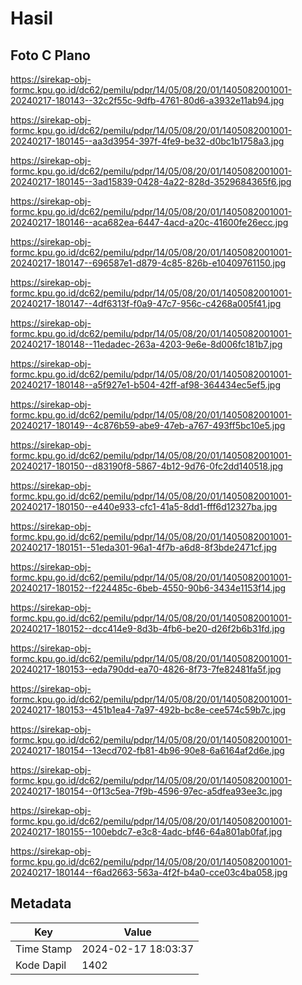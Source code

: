 # Hasil

## Foto C Plano

https://sirekap-obj-formc.kpu.go.id/dc62/pemilu/pdpr/14/05/08/20/01/1405082001001-20240217-180143--32c2f55c-9dfb-4761-80d6-a3932e11ab94.jpg

https://sirekap-obj-formc.kpu.go.id/dc62/pemilu/pdpr/14/05/08/20/01/1405082001001-20240217-180145--aa3d3954-397f-4fe9-be32-d0bc1b1758a3.jpg

https://sirekap-obj-formc.kpu.go.id/dc62/pemilu/pdpr/14/05/08/20/01/1405082001001-20240217-180145--3ad15839-0428-4a22-828d-3529684365f6.jpg

https://sirekap-obj-formc.kpu.go.id/dc62/pemilu/pdpr/14/05/08/20/01/1405082001001-20240217-180146--aca682ea-6447-4acd-a20c-41600fe26ecc.jpg

https://sirekap-obj-formc.kpu.go.id/dc62/pemilu/pdpr/14/05/08/20/01/1405082001001-20240217-180147--696587e1-d879-4c85-826b-e10409761150.jpg

https://sirekap-obj-formc.kpu.go.id/dc62/pemilu/pdpr/14/05/08/20/01/1405082001001-20240217-180147--4df6313f-f0a9-47c7-956c-c4268a005f41.jpg

https://sirekap-obj-formc.kpu.go.id/dc62/pemilu/pdpr/14/05/08/20/01/1405082001001-20240217-180148--11edadec-263a-4203-9e6e-8d006fc181b7.jpg

https://sirekap-obj-formc.kpu.go.id/dc62/pemilu/pdpr/14/05/08/20/01/1405082001001-20240217-180148--a5f927e1-b504-42ff-af98-364434ec5ef5.jpg

https://sirekap-obj-formc.kpu.go.id/dc62/pemilu/pdpr/14/05/08/20/01/1405082001001-20240217-180149--4c876b59-abe9-47eb-a767-493ff5bc10e5.jpg

https://sirekap-obj-formc.kpu.go.id/dc62/pemilu/pdpr/14/05/08/20/01/1405082001001-20240217-180150--d83190f8-5867-4b12-9d76-0fc2dd140518.jpg

https://sirekap-obj-formc.kpu.go.id/dc62/pemilu/pdpr/14/05/08/20/01/1405082001001-20240217-180150--e440e933-cfc1-41a5-8dd1-fff6d12327ba.jpg

https://sirekap-obj-formc.kpu.go.id/dc62/pemilu/pdpr/14/05/08/20/01/1405082001001-20240217-180151--51eda301-96a1-4f7b-a6d8-8f3bde2471cf.jpg

https://sirekap-obj-formc.kpu.go.id/dc62/pemilu/pdpr/14/05/08/20/01/1405082001001-20240217-180152--f224485c-6beb-4550-90b6-3434e1153f14.jpg

https://sirekap-obj-formc.kpu.go.id/dc62/pemilu/pdpr/14/05/08/20/01/1405082001001-20240217-180152--dcc414e9-8d3b-4fb6-be20-d26f2b6b31fd.jpg

https://sirekap-obj-formc.kpu.go.id/dc62/pemilu/pdpr/14/05/08/20/01/1405082001001-20240217-180153--eda790dd-ea70-4826-8f73-7fe82481fa5f.jpg

https://sirekap-obj-formc.kpu.go.id/dc62/pemilu/pdpr/14/05/08/20/01/1405082001001-20240217-180153--451b1ea4-7a97-492b-bc8e-cee574c59b7c.jpg

https://sirekap-obj-formc.kpu.go.id/dc62/pemilu/pdpr/14/05/08/20/01/1405082001001-20240217-180154--13ecd702-fb81-4b96-90e8-6a6164af2d6e.jpg

https://sirekap-obj-formc.kpu.go.id/dc62/pemilu/pdpr/14/05/08/20/01/1405082001001-20240217-180154--0f13c5ea-7f9b-4596-97ec-a5dfea93ee3c.jpg

https://sirekap-obj-formc.kpu.go.id/dc62/pemilu/pdpr/14/05/08/20/01/1405082001001-20240217-180155--100ebdc7-e3c8-4adc-bf46-64a801ab0faf.jpg

https://sirekap-obj-formc.kpu.go.id/dc62/pemilu/pdpr/14/05/08/20/01/1405082001001-20240217-180144--f6ad2663-563a-4f2f-b4a0-cce03c4ba058.jpg


## Metadata

| Key        | Value               |
| ---------- | ------------------- |
| Time Stamp | 2024-02-17 18:03:37 |
| Kode Dapil | 1402                |



